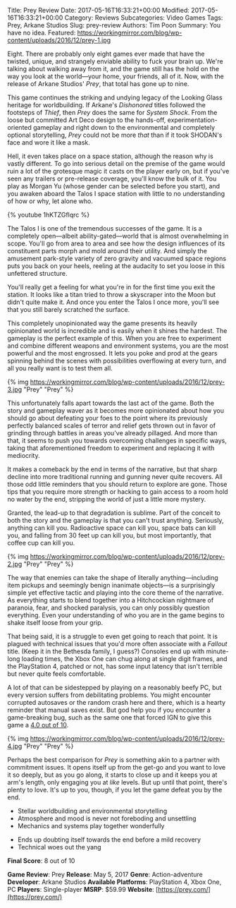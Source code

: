 Title: Prey Review
Date: 2017-05-16T16:33:21+00:00
Modified: 2017-05-16T16:33:21+00:00
Category: Reviews
Subcategories: Video Games
Tags: Prey, Arkane Studios
Slug: prey-review
Authors: Tim Poon
Summary: You have no idea.
Featured: https://workingmirror.com/blog/wp-content/uploads/2016/12/prey-1.jpg

Eight. There are probably only eight games ever made that have the twisted, unique, and strangely enviable ability to fuck your brain up. We're talking about walking away from it, and the game still has the hold on the way you look at the world—your home, your friends, all of it. Now, with the release of Arkane Studios' *Prey*, that total has gone up to nine.

This game continues the striking and undying legacy of the Looking Glass heritage for worldbuilding. If Arkane's *Dishonored* titles followed the footsteps of *Thief*, then *Prey* does the same for *System Shock*. From the loose but committed Art Deco design to the hands-off, experimentation-oriented gameplay and right down to the environmental and completely optional storytelling, *Prey* could not be more *that* than if it took SHODAN's face and wore it like a mask.

Hell, it even takes place on a space station, although the reason why is vastly different. To go into serious detail on the premise of the game would ruin a lot of the grotesque magic it casts on the player early on, but if you've seen any trailers or pre-release coverage, you'll know the bulk of it. You play as Morgan Yu (whose gender can be selected before you start), and you awaken aboard the Talos I space station with little to no understanding of how or why, let alone who.

{% youtube 1hKTZGflqrc %}

The Talos I is one of the tremendous successes of the game. It is a completely open—albeit ability-gated—world that is almost overwhelming in scope. You'll go from area to area and see how the design influences of its constituent parts morph and mold around their utility. And simply the amusement park-style variety of zero gravity and vacuumed space regions puts you back on your heels, reeling at the audacity to set you loose in this unfettered structure.

You'll really get a feeling for what you're in for the first time you exit the station. It looks like a titan tried to throw a skyscraper into the Moon but didn't quite make it. And once you enter the Talos I once more, you'll see that you still barely scratched the surface.

This completely unopinionated way the game presents its heavily opinionated world is incredible and is easily when it shines the hardest. The gameplay is the perfect example of this. When you are free to experiment and combine different weapons and environment systems, you are the most powerful and the most engrossed. It lets you poke and prod at the gears spinning behind the scenes with possibilities overflowing at every turn, and all you really want is to test them all.

{% img https://workingmirror.com/blog/wp-content/uploads/2016/12/prey-3.jpg "Prey" "Prey" %}

This unfortunately falls apart towards the last act of the game. Both the story and gameplay waver as it becomes more opinionated about how you should go about defeating your foes to the point where its previously perfectly balanced scales of terror and relief gets thrown out in favor of grinding through battles in areas you've already pillaged. And more than that, it seems to push you towards overcoming challenges in specific ways, taking that aforementioned freedom to experiment and replacing it with mediocrity.

It makes a comeback by the end in terms of the narrative, but that sharp decline into more traditional running and gunning never quite recovers. All those odd little reminders that you should return to explore are gone. Those tips that you require more strength or hacking to gain access to a room hold no water by the end, stripping the world of just a little more mystery.

Granted, the lead-up to that degradation is sublime. Part of the conceit to both the story and the gameplay is that you can't trust anything. Seriously, anything can kill you. Radioactive space can kill you, space bats can kill you, and falling from 30 feet up can kill you, but most importantly, that coffee cup can kill you.

{% img https://workingmirror.com/blog/wp-content/uploads/2016/12/prey-2.jpg "Prey" "Prey" %}

The way that enemies can take the shape of literally anything—including item pickups and seemingly benign inanimate objects—is a surprisingly simple yet effective tactic and playing into the core theme of the narrative. As everything starts to blend together into a Hitchcockian nightmare of paranoia, fear, and shocked paralysis, you can only possibly question everything. Even your understanding of who you are in the game begins to shake itself loose from your grip.

That being said, it is a struggle to even get going to reach that point. It is plagued with technical issues that you'd more often associate with a *Fallout* title. (Keep it in the Bethesda family, I guess?) Consoles end up with minute-long loading times, the Xbox One can chug along at single digit frames, and the PlayStation 4, patched or not, has some input latency that isn't terrible but never quite feels comfortable.

A lot of that can be sidestepped by playing on a reasonably beefy PC, but every version suffers from debilitating problems. You might encounter corrupted autosaves or the random crash here and there, which is a hearty reminder that manual saves exist. But god help you if you encounter a game-breaking bug, such as the same one that forced IGN to give this game a [4.0 out of 10](http://www.ign.com/articles/2017/05/13/prey-review-2).

{% img https://workingmirror.com/blog/wp-content/uploads/2016/12/prey-4.jpg "Prey" "Prey" %}

Perhaps the best comparison for *Prey* is something akin to a partner with commitment issues. It opens itself up from the get-go and you want to love it so deeply, but as you go along, it starts to close up and it keeps you at arm's length, only engaging you at *like* levels. But up until that point, there's plenty to love. It's up to you, though, if you let the game defeat you by the end.

+ Stellar worldbuilding and environmental storytelling
+ Atmosphere and mood is never not foreboding and unsettling
+ Mechanics and systems play together wonderfully
- Ends up doubting itself towards the end before a mild recovery
- Technical woes out the yang

**Final Score**: 8 out of 10

**Game Review**: Prey
**Release**: May 5, 2017
**Genre**: Action-adventure
**Developer**: Arkane Studios
**Available Platforms**: PlayStation 4, Xbox One, PC
**Players**: Single-player
**MSRP**: $59.99
**Website**: [https://prey.com/](https://prey.com/)
